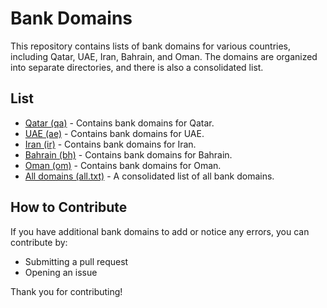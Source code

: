 # Bank Domains

This repository contains lists of bank domains for various countries, including Qatar, UAE, Iran, Bahrain, and Oman. The domains are organized into separate directories, and there is also a consolidated list.

## List

- [Qatar (qa)](qa/list.txt) - Contains bank domains for Qatar.
- [UAE (ae)](ae/list.txt) - Contains bank domains for UAE.
- [Iran (ir)](ir/list.txt) - Contains bank domains for Iran.
- [Bahrain (bh)](bh/list.txt) - Contains bank domains for Bahrain.
- [Oman (om)](om/list.txt) - Contains bank domains for Oman.
- [All domains (all.txt)](all.txt) - A consolidated list of all bank domains.

## How to Contribute

If you have additional bank domains to add or notice any errors, you can contribute by:
- Submitting a pull request
- Opening an issue

Thank you for contributing!

